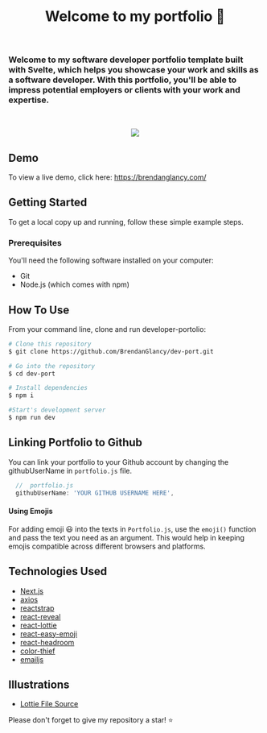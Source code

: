 <h1 align="center">Welcome to my portfolio 👋</h1>

<br>
<h3>
Welcome to my software developer portfolio template built with Svelte, which helps you showcase your work and skills as a software developer. With this portfolio, you'll be able to impress potential employers or clients with your work and expertise.
</h3>
<br>

<p align="center">
  <kbd>
    <img src="https://github.com/user-attachments/assets/e60a610a-601c-4678-903c-b62a83fdeaba"></img>
  </kbd>
</p>



## Demo

To view a live demo, click here: https://brendanglancy.com/

## Getting Started

To get a local copy up and running, follow these simple example steps.

### Prerequisites

You'll need the following software installed on your computer:

- Git
- Node.js (which comes with npm)

## How To Use

From your command line, clone and run developer-portolio:

```bash
# Clone this repository
$ git clone https://github.com/BrendanGlancy/dev-port.git

# Go into the repository
$ cd dev-port

# Install dependencies
$ npm i

#Start's development server
$ npm run dev
```

## Linking Portfolio to Github

You can link your portfolio to your Github account by changing the githubUserName in `portfolio.js` file.

```javascript
  //  portfolio.js
  githubUserName: 'YOUR GITHUB USERNAME HERE',
```

#### Using Emojis

For adding emoji 😃 into the texts in `Portfolio.js`, use the `emoji()` function and pass the text you need as an argument. This would help in keeping emojis compatible across different browsers and platforms.

## Technologies Used

-   [Next.js](https://nextjs.org/)
-   [axios](https://www.npmjs.com/package/axios)
-   [reactstrap](https://reactstrap.github.io/)
-   [react-reveal](https://www.react-reveal.com/)
-   [react-lottie](https://www.npmjs.com/package/react-lottie)
-   [react-easy-emoji](https://github.com/appfigures/react-easy-emoji)
-   [react-headroom](https://github.com/KyleAMathews/react-headroom)
-   [color-thief](https://github.com/lokesh/color-thief)
-   [emailjs](https://www.emailjs.com/)

## Illustrations

-   [Lottie File Source](https://lottiefiles.com)

Please don't forget to give my repository a star! ⭐️

